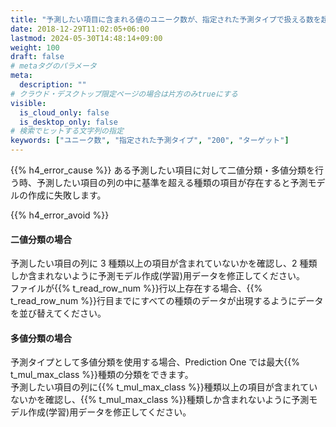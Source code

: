 ```yaml
---
title: "予測したい項目に含まれる値のユニーク数が、指定された予測タイプで扱える数を超えています"
date: 2018-12-29T11:02:05+06:00
lastmod: 2024-05-30T14:48:14+09:00
weight: 100
draft: false
# metaタグのパラメータ
meta:
  description: ""
# クラウド・デスクトップ限定ページの場合は片方のみtrueにする
visible:
  is_cloud_only: false
  is_desktop_only: false
# 検索でヒットする文字列の指定
keywords: ["ユニーク数", "指定された予測タイプ", "200", "ターゲット"]
---
```


{{% h4_error_cause %}}
ある予測したい項目に対して二値分類・多値分類を行う時、予測したい項目の列の中に基準を超える種類の項目が存在すると予測モデルの作成に失敗します。  

{{% h4_error_avoid %}}
  
#### 二値分類の場合

予測したい項目の列に 3 種類以上の項目が含まれていないかを確認し、2 種類しか含まれないように予測モデル作成(学習)用データを修正してください。  
ファイルが{{% t_read_row_num %}}行以上存在する場合、{{% t_read_row_num %}}行目までにすべての種類のデータが出現するようにデータを並び替えてください。  

#### 多値分類の場合

予測タイプとして多値分類を使用する場合、Prediction One では最大{{% t_mul_max_class %}}種類の分類をできます。  
予測したい項目の列に{{% t_mul_max_class %}}種類以上の項目が含まれていないかを確認し、{{% t_mul_max_class %}}種類しか含まれないように予測モデル作成(学習)用データを修正してください。  
